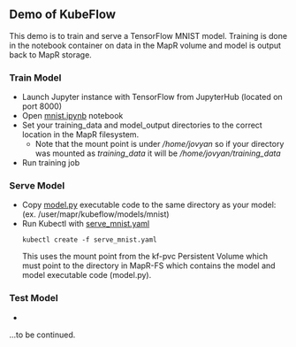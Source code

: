 ## Demo of KubeFlow
This demo is to train and serve a TensorFlow MNIST model. Training is done in the notebook container on data in the MapR volume and model is output back to MapR storage.

### Train Model
* Launch Jupyter instance with TensorFlow from JupyterHub (located on port 8000)
* Open [mnist.ipynb](mnist.ipynb) notebook 
* Set your training_data and model_output directories to the correct location in the MapR filesystem.
  * Note that the mount point is under */home/jovyan* so if your directory was mounted as *training_data* it will be */home/jovyan/training_data*
* Run training job 

### Serve Model
* Copy [model.py](model.py) executable code to the same directory as your model: (ex. /user/mapr/kubeflow/models/mnist)
* Run Kubectl with [serve_mnist.yaml](serve_mnist.yaml)
  ```
  kubectl create -f serve_mnist.yaml
  ```
  This uses the mount point from the kf-pvc Persistent Volume which must point to the directory in MapR-FS which contains the model and model executable code (model.py).

### Test Model
* 





...to be continued.



